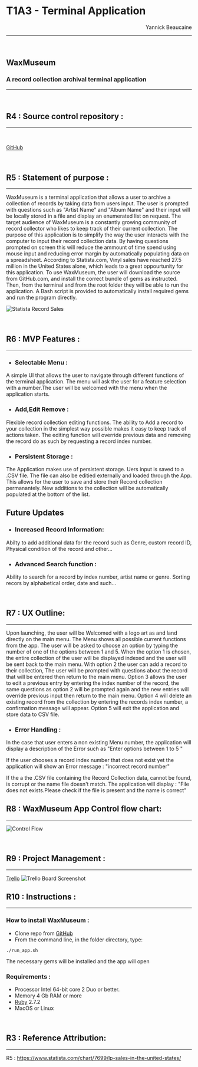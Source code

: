 # T1A3 - Terminal Application
<div style="text-align: right"> Yannick Beaucaine </div>

---
<br>

## WaxMuseum
### A record collection archival terminal application

---
<br>

## R4 : Source control repository :
---
<br>

[GitHub](https://github.com/YannickBeaucaine/T1A3-terminal-application)

<br>

## R5 : Statement of purpose :
---

WaxMuseum is a terminal application that allows a user to archive a collection of records by taking data from users input. The user is prompted with questions such as "Artist Name" and "Album Name" and their input will be locally stored in a file and display an enumerated list on request. The target audience of WaxMuseum is a constantly growing community of record collector who likes to keep track of their current collection.
The purpose of this application is to simplify the way the user interacts with the computer to input their record collection data. By having questions prompted on screen this will reduce the ammount of time spend using mouse input and reducing error margin by automatically populating data on a spreadsheet. According to Statista.com, Vinyl sales have reached 27.5 million in the United States alone, which leads to a great oppourtunity for this application. To use WaxMuseum, the user will download the source from GitHub.com, and install the correct bundle of gems as instructed. Then, from the terminal and from the root folder they will be able to run the application. A Bash script is provided to automatically install required gems and run the program directly.

![Statista Record Sales](img/Statista-record-sales.jpeg)

<br>

## R6 : MVP Features :
---

- ### Selectable Menu : 
 A simple UI that allows the user
 to navigate through different functions of the terminal application.
 The menu will ask the user for a feature selection with a number.The user will be welcomed with the menu when the application starts.

 - ### Add,Edit Remove :
 Flexible record collection editing functions.
 The ability to Add a record to your collection in the simplest way possible makes it easy to keep track of actions taken. The editing function will override previous data and removing the record do as such by requesting a record index number.

 - ### Persistent Storage :
The Application makes use of persistent storage.
Uers input is saved to a .CSV file. The file can also be editied externally 
and loaded through the App. This allows for the user to save and store their Record collection permanantely. New additions to the collection will be automatically populated at the bottom of the list.

## Future Updates

- ### Increased Record Information:
Abilty to add additional data for the record such as Genre, custom record ID,
Physical condition of the record and other...

- ### Advanced Search function :
Ability to search for a record by index number, artist name or genre.
Sorting recors by alphabetical order,  date and such...

<br>

## R7 : UX Outline:
---

Upon launching, the user will be Welcomed with a logo art as and land directly on the main menu.
The Menu shows all possible current functions from the app. The user will be asked to choose an option by typing the number of one of the options between 1 and 5.
When the option 1 is chosen, the entire collection of the user will be displayed indexed and the user will be sent back to the main menu. With option 2 the user can add a record to their collection, The user will be prompted with questions about the record that will be entered then return to the main menu.
Option 3 allows the user to edit a previous entry by entering the index number of the record, the same questions as option 2 will be prompted again and the new entries will override previous input then return to the main menu. Option 4 will delete an existing record from the collection by entering the records index number, a confirmation message will appear. Option 5 will exit the application and store data to CSV file.

- ### Error Handling : 

In the case that user enters a non existing Menu number, the application will display a description of the Error such as "Enter options between 1 to 5 "

If the user chooses a record index number that does not exist yet the application will show an Error message : "incorrect record number"

If the a the .CSV file containing the Record Collection data, cannot be found, is corrupt or the name file doesn't match. The application will display :
"File does not exists.Please check if the file is present and the name is correct"
<br>

## R8 : WaxMuseum App Control flow chart:
---

![Control Flow](img/T1A3flowchart.png)

<br>

## R9 : Project Management :
---

[Trello](https://trello.com/b/kuzF9IeH/wax-museum)
![Trello Board Screenshot](img/Trello-screenshot.png)

## R10 : Instructions :
---

### How to install WaxMuseum :

- Clone repo from [GitHub](https://github.com/YannickBeaucaine/T1A3-terminal-application)
- From the command line, in the folder directory, type:
```
./run_app.sh
```
The necessary gems will be installed and the app will open

### Requirements :
- Processor Intel 64-bit core 2 Duo or better.
- Memory 4 Gb RAM or more
- [Ruby](https://www.ruby-lang.org/en/news/2020/10/02/ruby-2-7-2-released/) 2.7.2
- MacOS or Linux
<br>

## R3 : Reference Attribution:
---

R5 : https://www.statista.com/chart/7699/lp-sales-in-the-united-states/